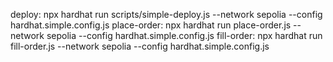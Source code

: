 deploy: npx hardhat run scripts/simple-deploy.js --network sepolia --config hardhat.simple.config.js
place-order: npx hardhat run place-order.js --network sepolia --config hardhat.simple.config.js
fill-order: npx hardhat run fill-order.js --network sepolia --config hardhat.simple.config.js
